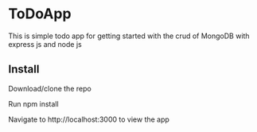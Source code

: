 # ToDoApp
This is simple todo app for getting started with the crud of MongoDB with express js and node js

## Install
  Download/clone the repo
  
  Run npm install
  
  Navigate to http://localhost:3000 to view the app
